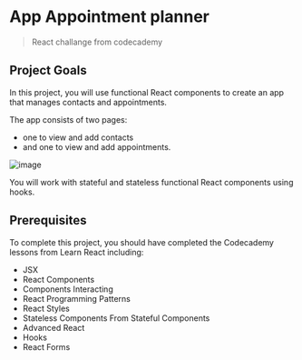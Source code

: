 #  App Appointment planner
> React challange from codecademy

## Project Goals
In this project, you will use functional React components to create an app that manages contacts and appointments. 

The app consists of two pages: 
- one to view and add contacts 
- and one to view and add appointments.

![image](https://user-images.githubusercontent.com/91121660/159671891-ceab55ad-aba4-43e8-a3e7-1d9d789de35f.png)

You will work with stateful and stateless functional React components using hooks.

## Prerequisites
To complete this project, you should have completed the Codecademy lessons from Learn React including:

- JSX
- React Components
- Components Interacting
- React Programming Patterns
- React Styles
- Stateless Components From Stateful Components
- Advanced React
- Hooks
- React Forms

